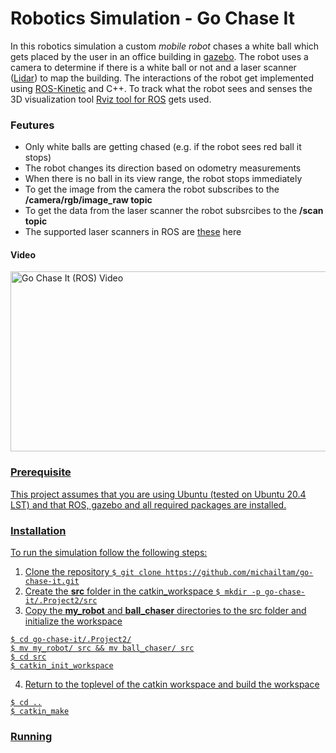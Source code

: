 # Robotics Simulation - Go Chase It
In this robotics simulation a custom *mobile robot* chases a white ball which gets placed by the user in an office building
in [gazebo](http://gazebosim.org/). The robot uses a camera to determine if there is a white ball or not and a laser scanner ([Lidar](https://en.wikipedia.org/wiki/Lidar)) to map the building. The interactions of the robot get implemented using [ROS-Kinetic](https://www.ros.org/) and C++. To track what the robot sees and senses the 3D visualization tool [Rviz tool for ROS](http://wiki.ros.org/rviz) gets used. 

### Feutures
- Only white balls are getting chased (e.g. if the robot sees red ball it stops)
- The robot changes its direction based on odometry measurements
- When there is no ball in its view range, the robot stops immediately
- To get the image from the camera the robot subscribes to the **/camera/rgb/image_raw topic**
- To get the data from the laser scanner the robot subsrcibes to the **/scan topic**
- The supported laser scanners in ROS are [these](http://wiki.ros.org/Sensors#A2D_range_finders) here

#### Video
<a href="https://www.youtube.com/embed/0WqCSpGcEX0" target="_blank">
<img src="https://github.com/michailtam/go-chase-it/blob/master/img/go-chase-it.png" alt="Go Chase It (ROS) Video" width="560" height="288" border="0" />

### Prerequisite
This project assumes that you are using Ubuntu (tested on Ubuntu 20.4 LST) and that ROS, gazebo and all required packages
are installed. 

### Installation
To run the simulation follow the following steps:

1. Clone the repository ```$ git clone https://github.com/michailtam/go-chase-it.git```
2. Create the **src** folder in the catkin_workspace ```$ mkdir -p go-chase-it/.Project2/src```
3. Copy the **my_robot** and **ball_chaser** directories to the src folder and initialize the workspace
```
$ cd go-chase-it/.Project2/
$ mv my_robot/ src && mv ball_chaser/ src
$ cd src
$ catkin_init_workspace
```
4. Return to the toplevel of the catkin workspace and build the workspace
```
$ cd ..
$ catkin_make
```

### Running
